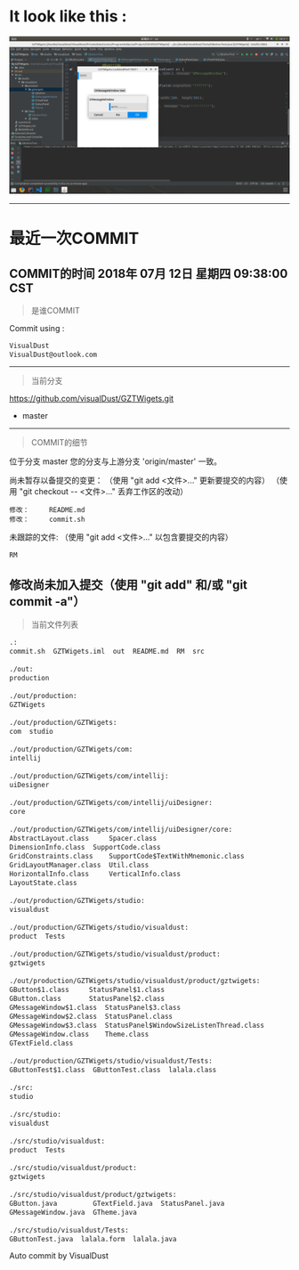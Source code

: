 
# It look like this :

![aaa](https://github.com/visualDust/WikiMediaURL/blob/master/GZTWigets/TestShot.png)

---

# 最近一次COMMIT

COMMIT的时间
2018年 07月 12日 星期四 09:38:00 CST
---
> 是谁COMMIT

Commit using :
```
VisualDust
VisualDust@outlook.com
```
---
> 当前分支

https://github.com/visualDust/GZTWigets.git
* master

---
> COMMIT的细节

位于分支 master
您的分支与上游分支 'origin/master' 一致。

尚未暂存以备提交的变更：
  （使用 "git add <文件>..." 更新要提交的内容）
  （使用 "git checkout -- <文件>..." 丢弃工作区的改动）

	修改：     README.md
	修改：     commit.sh

未跟踪的文件:
  （使用 "git add <文件>..." 以包含要提交的内容）

	RM

修改尚未加入提交（使用 "git add" 和/或 "git commit -a"）
---
> 当前文件列表

```
.:
commit.sh  GZTWigets.iml  out  README.md  RM  src

./out:
production

./out/production:
GZTWigets

./out/production/GZTWigets:
com  studio

./out/production/GZTWigets/com:
intellij

./out/production/GZTWigets/com/intellij:
uiDesigner

./out/production/GZTWigets/com/intellij/uiDesigner:
core

./out/production/GZTWigets/com/intellij/uiDesigner/core:
AbstractLayout.class	 Spacer.class
DimensionInfo.class	 SupportCode.class
GridConstraints.class	 SupportCode$TextWithMnemonic.class
GridLayoutManager.class  Util.class
HorizontalInfo.class	 VerticalInfo.class
LayoutState.class

./out/production/GZTWigets/studio:
visualdust

./out/production/GZTWigets/studio/visualdust:
product  Tests

./out/production/GZTWigets/studio/visualdust/product:
gztwigets

./out/production/GZTWigets/studio/visualdust/product/gztwigets:
GButton$1.class		StatusPanel$1.class
GButton.class		StatusPanel$2.class
GMessageWindow$1.class	StatusPanel$3.class
GMessageWindow$2.class	StatusPanel.class
GMessageWindow$3.class	StatusPanel$WindowSizeListenThread.class
GMessageWindow.class	Theme.class
GTextField.class

./out/production/GZTWigets/studio/visualdust/Tests:
GButtonTest$1.class  GButtonTest.class	lalala.class

./src:
studio

./src/studio:
visualdust

./src/studio/visualdust:
product  Tests

./src/studio/visualdust/product:
gztwigets

./src/studio/visualdust/product/gztwigets:
GButton.java	     GTextField.java  StatusPanel.java
GMessageWindow.java  GTheme.java

./src/studio/visualdust/Tests:
GButtonTest.java  lalala.form  lalala.java
```

Auto commit by VisualDust
